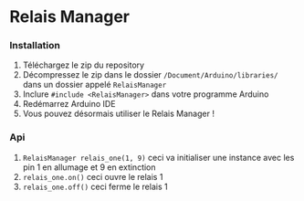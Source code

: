 # Relais Manager


### Installation
1. Téléchargez le zip du repository
2. Décompressez le zip dans le dossier ```/Document/Arduino/libraries/``` dans un dossier appelé ```RelaisManager```
3. Inclure ```#include <RelaisManager>``` dans votre programme Arduino
4. Redémarrez Arduino IDE
5. Vous pouvez désormais utiliser le Relais Manager !


### Api
1. ```RelaisManager relais_one(1, 9)``` ceci va initialiser une instance avec les pin 1 en allumage et 9 en extinction
2. ```relais_one.on()``` ceci ouvre le relais 1
3. ```relais_one.off()``` ceci ferme le relais 1